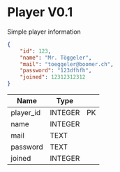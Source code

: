 # Player V0.1

Simple player information

```json
{
    "id": 123, 
    "name": "Mr. Töggeler",
    "mail": "toeggeler@boomer.ch",
    "password": "123dfhfh",
    "joined": 12312312312
}
```

|Name|Type| |
|----|----|-|
|player_id  |INTEGER| PK
|name|INTEGER|
|mail|TEXT|
|password|TEXT
|joined|INTEGER